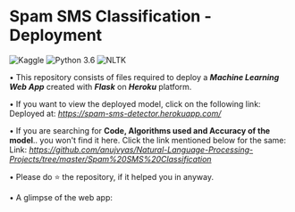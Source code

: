 # Spam SMS Classification - Deployment
![Kaggle](https://img.shields.io/badge/Dataset-Kaggle-blue.svg) ![Python 3.6](https://img.shields.io/badge/Python-3.6-brightgreen.svg) ![NLTK](https://img.shields.io/badge/Library-NLTK-orange.svg)

• This repository consists of files required to deploy a ___Machine Learning Web App___ created with ___Flask___ on ___Heroku___ platform.

• If you want to view the deployed model, click on the following link:<br />
Deployed at: _https://spam-sms-detector.herokuapp.com/_

• If you are searching for __Code, Algorithms used and Accuracy of the model__.. you won't find it here. Click the link mentioned below for the same:<br />
Link: _https://github.com/anujvyas/Natural-Language-Processing-Projects/tree/master/Spam%20SMS%20Classification_

• Please do ⭐ the repository, if it helped you in anyway.

• A glimpse of the web app:


